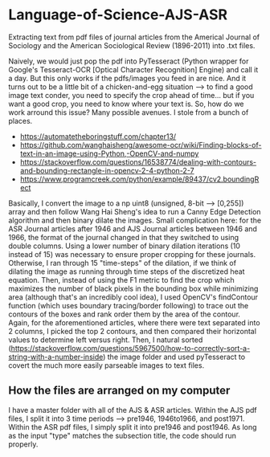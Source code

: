 # Language-of-Science-AJS-ASR
Extracting text from pdf files of journal articles from the Americal Journal of Sociology and the American Sociological Review (1896-2011) into .txt files. 

Naively, we would just pop the pdf into PyTesseract (Python wrapper for Google's Tesseract-OCR [Optical Character Recognition] Engine) and call it a day. But this only works if the pdfs/images you feed in are nice. And it turns out to be a little bit of a chicken-and-egg situation --> to find a good image text conder, you need to specify the crop ahead of time... but if you want a good crop, you need to know where your text is. So, how do we work arround this issue? Many possible avenues. I stole from a bunch of places.

- https://automatetheboringstuff.com/chapter13/
- https://github.com/wanghaisheng/awesome-ocr/wiki/Finding-blocks-of-text-in-an-image-using-Python,-OpenCV-and-numpy
- https://stackoverflow.com/questions/16538774/dealing-with-contours-and-bounding-rectangle-in-opencv-2-4-python-2-7
- https://www.programcreek.com/python/example/89437/cv2.boundingRect

Basically, I convert the image to a np uint8 (unsigned, 8-bit --> [0,255]) array and then follow Wang Hai Sheng's idea to run a Canny Edge Detection algorithm and then binary dilate the images. Small complication here: for the ASR Journal articles after 1946 and AJS Journal articles between 1946 and 1966, the format of the journal changed in that they switched to using double columns. Using a lower number of binary dilation iterations (10 instead of 15) was necessary to ensure proper cropping for these journals. Otherwise, I ran through 15 "time-steps" of the dilation, if we think of dilating the image as running through time steps of the discretized heat equation. Then, instead of using the F1 metric to find the crop which maximizes the number of black pixels in the bounding box while minimizing area (although that's an incredibly cool idea), I used OpenCV's findContour function (which uses boundary tracing/border following) to trace out the contours of the boxes and rank order them by the area of the contour. Again, for the aforementioned articles, where there were text separated into 2 columns, I picked the top 2 contours, and then compared their horizontal values to determine left versus right. Then, I natural sorted (https://stackoverflow.com/questions/5967500/how-to-correctly-sort-a-string-with-a-number-inside) the image folder and used pyTesseract to covert the much more easily parseable images to text files. 

## How the files are arranged on my computer
I have a master folder with all of the AJS & ASR articles. Within the AJS pdf files, I split it into 3 time periods --> pre1946, 1946to1966, and post1971. Within the ASR pdf files, I simply split it into pre1946 and post1946. As long as the input "type" matches the subsection title, the code should run properly. 

